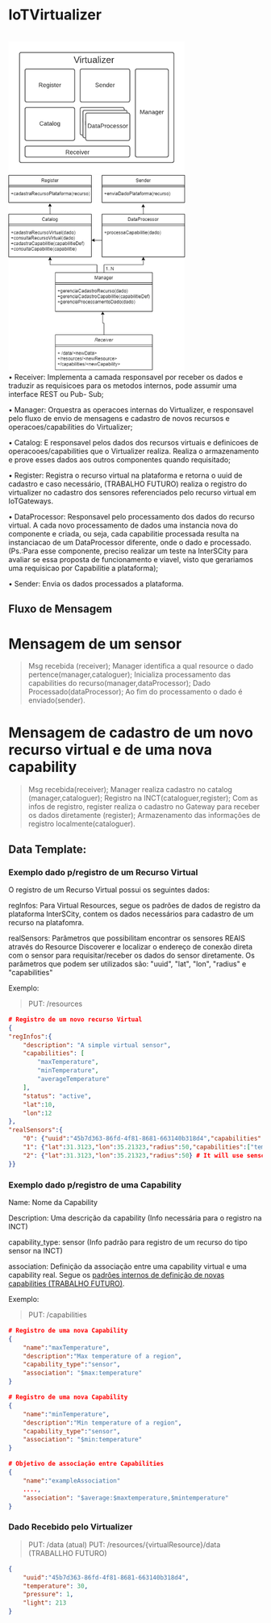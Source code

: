 # IoTVirtualizer

<br>
<img src="Virtualizer.png" width="350">
<br>
<img src="virtualizer_classes.png" width="350">
<br>
• Receiver: Implementa a camada responsavel por receber os dados e traduzir as
requisicoes para os metodos internos, pode assumir uma interface REST ou Pub-
Sub;

• Manager: Orquestra as operacoes internas do Virtualizer, e responsavel pelo
fluxo de envio de mensagens e cadastro de novos recursos e operacoes/capabilities
do Virtualizer;

• Catalog: E responsavel pelos dados dos recursos virtuais e definicoes de
operacooes/capabilities que o Virtualizer realiza. Realiza o armazenamento e prove
esses dados aos outros componentes quando requisitado;

• Register: Registra o recurso virtual na plataforma e retorna o uuid de cadastro e caso necessário, (TRABALHO FUTURO) realiza o registro do virtualizer no cadastro dos sensores referenciados pelo recurso virtual em IoTGateways.

• DataProcessor: Responsavel pelo processamento dos dados do recurso virtual. A
cada novo processamento de dados uma instancia nova do componente e criada,
ou seja, cada capabilitie processada resulta na instanciacao de um DataProcessor
diferente, onde o dado e processado. (Ps.:Para esse componente, preciso realizar
um teste na InterSCity para avaliar se essa proposta de funcionamento e viavel,
visto que gerariamos uma requisicao por Capabilitie a plataforma);

• Sender: Envia os dados processados a plataforma.

## Fluxo de Mensagem

# Mensagem de um sensor
>Msg recebida (receiver);
>Manager identifica a qual resource o dado pertence(manager,cataloguer);
>Inicializa processamento das capabilities do recurso(manager,dataProcessor);
>Dado Processado(dataProcessor);
>Ao fim do processamento o dado é enviado(sender).

# Mensagem de cadastro de um novo recurso virtual e de uma nova capability

>Msg recebida(receiver);
>Manager realiza cadastro no catalog (manager,cataloguer);
>Registro na INCT(cataloguer,register);
>Com as infos de registro, register realiza o cadastro no Gateway para receber os dados diretamente (register);
>Armazenamento das informações de registro localmente(cataloguer).


## Data Template: 

### Exemplo dado p/registro de um Recurso Virtual

O registro de um Recurso Virtual possui os seguintes dados:

regInfos: Para Virtual Resources, segue os padrões de dados de registro da plataforma InterSCity, contem os dados necessários para cadastro de um recurso na platafomra.

realSensors: Parâmetros que possibilitam encontrar os sensores REAIS através do Resource Discoverer e localizar o endereço de conexão direta com o sensor para requisitar/receber os dados do sensor diretamente. Os parâmetros que podem ser utilizados são: "uuid", "lat", "lon", "radius" e "capabilities"

Exemplo:

>PUT: /resources

```json
# Registro de um novo recurso Virtual
{
"regInfos":{
	"description": "A simple virtual sensor",
	"capabilities": [
		"maxTemperature",
		"minTemperature",
		"averageTemperature"
	],
	"status": "active",
	"lat":10,
	"lon":12
},
"realSensors":{
	"0": {"uuid":"45b7d363-86fd-4f81-8681-663140b318d4","capabilities":["temperature"]}, # A unic sensor
	"1": {"lat":31.3123,"lon":35.21323,"radius":50,"capabilities":["temperature","pressure"]}, # Will use sensors in a given location with a certain capability
	"2": {"lat":31.3123,"lon":35.21323,"radius":50} # It will use sensors in a certain location, but note that it will not filter only the sensors that have the capability that will be used by the resource
}}
```
### Exemplo dado p/registro de uma Capability

Name: Nome da Capability

Description: Uma descrição da capability (Info necessária para o registro na INCT)

capability_type: sensor (Info padrão para registro de um recurso do tipo sensor na INCT)

association: Definição da associação entre uma capability virtual e uma capability real. Segue os [padrões internos de definição de novas capabilities (TRABALHO FUTURO)](defCapability.md).

Exemplo:

>PUT: /capabilities

```json
# Registro de uma nova Capability
{
	"name":"maxTemperature",
	"description":"Max temperature of a region",
	"capability_type":"sensor",
	"association": "$max:temperature" 
}                                           
```
```json
# Registro de uma nova Capability
{
	"name":"minTemperature",
	"description":"Min temperature of a region",
	"capability_type":"sensor",
	"association": "$min:temperature" 
}                                           
```
```json
# Objetivo de associação entre Capabilities
{
	"name":"exampleAssociation"
	....,
	"association": "$average:$maxtemperature,$mintemperature" 
}                                           
```

### Dado Recebido pelo Virtualizer

>PUT: /data (atual)
>PUT: /resources/{virtualResource}/data (TRABALLHO FUTURO)
```json
{
	"uuid":"45b7d363-86fd-4f81-8681-663140b318d4",
	"temperature": 30,
	"pressure": 1,
	"light": 213
}
```
